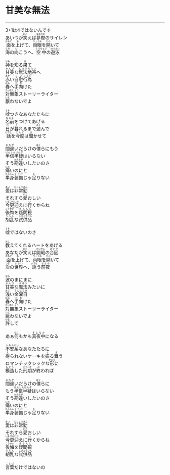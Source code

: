 # 甘美な無法
---
<lyric>
3+1は4ではないんです<br/>
あいつが<ruby>笑<rt>わら</rt></ruby>えば<ruby>夢<rt>ゆめ</rt></ruby><ruby>際<rt>ぎわ</rt></ruby>のサイレン<br/>
<ruby>面<rt>おもて</rt></ruby>を<ruby>上<rt>あ</rt></ruby>げて、<ruby>両眼<rt>りょうめ</rt></ruby>を<ruby>開<rt>ひら</rt></ruby>いて<br/>
<ruby>海<rt>うみ</rt></ruby>の<ruby>向<rt>む</rt></ruby>こうへ、<ruby>空中<rt>くうちゅう</rt></ruby>の<ruby>遊泳<rt>ゆうえい</rt></ruby><br/>
<br/>
<ruby>神<rt>かみ</rt></ruby>を<ruby>知<rt>し</rt></ruby>る<ruby>果<rt>は</rt></ruby>て<br/>
<ruby>甘美<rt>かんび</rt></ruby>な<ruby>無法<rt>むほう</rt></ruby><ruby>地帯<rt>ちたい</rt></ruby>へ<br/>
<ruby>赤<rt>あか</rt></ruby>い<ruby>自慰<rt>じい</rt></ruby><ruby>行為<rt>こうい</rt></ruby><br/>
<ruby>春<rt>はる</rt></ruby>へ<ruby>手向<rt>たむ</rt></ruby>けた<br/>
<ruby>対<rt>たい</rt></ruby><ruby>無象<rt>むしょう</rt></ruby>ストーリーライター<br/>
<ruby>厭<rt>いと</rt></ruby>わないでよ<br/>
<br/>
<ruby>嘘<rt>うそ</rt></ruby>つきなあなたたちに<br/>
<ruby>名前<rt>なまえ</rt></ruby>をつけてあげる<br/>
<ruby>日<rt>ひ</rt></ruby>が<ruby>暮<rt>く</rt></ruby>れるまで<ruby>遊<rt>あそ</rt></ruby>んで<br/>
<ruby>話<rt>はなし</rt></ruby>を<ruby>今度<rt>こんど</rt></ruby>は<ruby>聞<rt>き</rt></ruby>かせて<br/>
<br/>
<ruby>間違<rt>まちが</rt></ruby>いだらけの<ruby>僕<rt>ぼく</rt></ruby>らにもう<br/>
<ruby>半信半疑<rt>はんしんはんぎ</rt></ruby>はいらない<br/>
そう<ruby>勘違<rt>かんちが</rt></ruby>いしたいのさ<br/>
<ruby>痛<rt>いた</rt></ruby>いのにと<br/>
<ruby>単身<rt>たんしん</rt></ruby><ruby>装備<rt>そうび</rt></ruby>じゃ<ruby>足<rt>た</rt></ruby>りない<br/>
<br/>
<ruby>愛<rt>あい</rt></ruby>は<ruby>非常勤<rt>ひじょうきん</rt></ruby><br/>
それすら<ruby>愛<rt>いと</rt></ruby>おしい<br/>
<ruby>今更<rt>いまさら</rt></ruby><ruby>迎<rt>むか</rt></ruby>えに<ruby>行<rt>い</rt></ruby>くからね<br/>
<ruby>後悔<rt>こうかい</rt></ruby>を<ruby>疑問視<rt>ぎもんし</rt></ruby><br/>
<ruby>胡乱<rt>うろん</rt></ruby>な<ruby>試供<rt>しきょう</rt></ruby><ruby>品<rt>ひん</rt></ruby><br/>
<br/>
<ruby>嘘<rt>うそ</rt></ruby>ではないのさ<br/>
<br/>
<ruby>教<rt>おし</rt></ruby>えてくれるハートをあげる<br/>
あなたが<ruby>笑<rt>わら</rt></ruby>えば<ruby>開戦<rt>かいせん</rt></ruby>の<ruby>合図<rt>あいず</rt></ruby><br/>
<ruby>面<rt>おもて</rt></ruby>を<ruby>上<rt>あ</rt></ruby>げて、<ruby>両眼<rt>りょうめ</rt></ruby>を<ruby>開<rt>ひら</rt></ruby>いて<br/>
<ruby>次<rt>つぎ</rt></ruby>の<ruby>世界<rt>せかい</rt></ruby>へ、<ruby>誘<rt>いざな</rt></ruby>う<ruby>前夜<rt>ぜんや</rt></ruby><br/>
<br/>
<ruby>波<rt>なみ</rt></ruby>のまにまに<br/>
<ruby>甘美<rt>かんび</rt></ruby>な<ruby>魔法<rt>まほう</rt></ruby>みたいに<br/>
<ruby>浅<rt>あさ</rt></ruby>い<ruby>金曜日<rt>きんようび</rt></ruby><br/>
<ruby>春<rt>はる</rt></ruby>へ<ruby>手向<rt>たむ</rt></ruby>けた<br/>
<ruby>対<rt>たい</rt></ruby><ruby>無象<rt>むしょう</rt></ruby>ストーリーライター<br/>
<ruby>厭<rt>いと</rt></ruby>わないでよ<br/>
<ruby>許<rt>ゆる</rt></ruby>して<br/>
<br/>
あぁ<ruby>何<rt>なに</rt></ruby>もかも<ruby>真夜中<rt>まよなか</rt></ruby>になる<br/>
<br/>
<ruby>不安<rt>ふあん</rt></ruby><ruby>系<rt>けい</rt></ruby>なあなたたちに<br/>
<ruby>得<rt>え</rt></ruby>られないケーキを<ruby>振<rt>ふ</rt></ruby>る<ruby>舞<rt>ま</rt></ruby>う<br/>
ロマンチックシックな<ruby>形<rt>かたち</rt></ruby>に<br/>
<ruby>模造<rt>もぞう</rt></ruby>した<ruby>刑期<rt>けいき</rt></ruby>が<ruby>終<rt>お</rt></ruby>われば<br/>
<br/>
<ruby>間違<rt>まちが</rt></ruby>いだらけの<ruby>僕<rt>ぼく</rt></ruby>らに<br/>
もう<ruby>半信半疑<rt>はんしんはんぎ</rt></ruby>はいらない<br/>
そう<ruby>勘違<rt>かんちが</rt></ruby>いしたいのさ<br/>
<ruby>痛<rt>いた</rt></ruby>いのにと<br/>
<ruby>単身<rt>たんしん</rt></ruby><ruby>装備<rt>そうび</rt></ruby>じゃ<ruby>足<rt>た</rt></ruby>りない<br/>
<br/>
<ruby>愛<rt>あい</rt></ruby>は<ruby>非常勤<rt>ひじょうきん</rt></ruby><br/>
それすら<ruby>愛<rt>いと</rt></ruby>おしい<br/>
<ruby>今更<rt>いまさら</rt></ruby><ruby>迎<rt>むか</rt></ruby>えに<ruby>行<rt>い</rt></ruby>くからね<br/>
<ruby>後悔<rt>こうかい</rt></ruby>を<ruby>疑問視<rt>ぎもんし</rt></ruby><br/>
<ruby>胡乱<rt>うろん</rt></ruby>な<ruby>試供<rt>しきょう</rt></ruby><ruby>品<rt>ひん</rt></ruby><br/>
<br/>
<ruby>言葉<rt>ことば</rt></ruby>だけではないの<br/>
</lyric>
